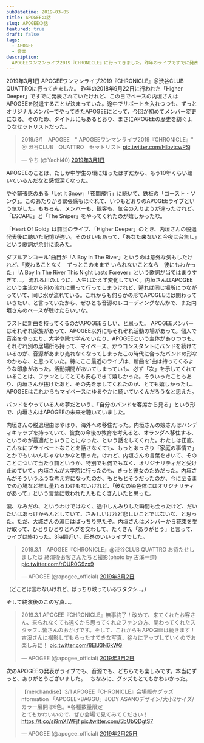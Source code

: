 ```yaml
---
pubDatetime: 2019-03-05
title: APOGEEの話
slug: APOGEEの話
featured: true
draft: false
tags:
  - APOGEE
  - 音楽
description:
  APOGEEワンマンライブ2019『CHRONICLE』に行ってきました。昨年のライブですでに発表されていたけれど、この日でベースの内垣さんはAPOGEEを脱退することが決まっていた。そのため、タイトルにもあるとおり、まさにAPOGEEの歴史を紡ぐようなセットリストだった。
---
```

2019年3月1日 APOGEEワンマンライブ2019『CHRONICLE』＠渋谷CLUB QUATTROに行ってきました。 昨年の2018年9月22日に行われた「Higher Deeper」ですでに発表されていたけれど、この日でベースの内垣さんはAPOGEEを脱退することが決まっていた。途中でサポートを入れつつも、ずっとオリジナルメンバーでやってきたAPOGEEにとって、今回が初めてメンバー変更になる。そのため、タイトルにもあるとおり、まさにAPOGEEの歴史を紡ぐようなセットリストだった。
<blockquote class="twitter-tweet" data-lang="ja"> <p dir="ltr" lang="ja">2019/3/1　APOGEE　" APOGEEワンマンライブ2019『CHRONICLE』"　＠ 渋谷CLUB　QUATTRO　セットリスト <a href="https://t.co/HIbvtcwPSj">pic.twitter.com/HIbvtcwPSj</a></p> — やち (@Yachi40) <a href="https://twitter.com/Yachi40/status/1101511202503458817?ref_src=twsrc%5Etfw">2019年3月1日</a></blockquote> <script async src="https://platform.twitter.com/widgets.js" charset="utf-8"></script> 
APOGEEのことは、たしか中学生の頃に知ったはずだから、もう10年くらい聴いているんだなと感慨深くなった。

やや緊張感のある「Let It Snow」「夜間飛行」に続いて、鉄板の「ゴースト・ソング」。このあたりから緊張感もほぐれて、いつもどおりのAPOGEEライブという気がした。もちろん、メンバーも、観客も、気合の入りようが違ったけれど。「ESCAPE」と「The Sniper」をやってくれたのが嬉しかったな。

「Heart Of Gold」は前回のライブ、「Higher Deeper」のとき、内垣さんの脱退発表後に聴いた記憶が強い。そのせいもあって、「あなた来ないと今夜は台無し」という歌詞が余計に染みた。

ダブルアンコール1曲目が「A Boy In The River」というのは意外な気もしたけれど、「変わることなく　ずっとこのままで いられないことなら　彼にもわかった」「A Boy In The River This Night Lasts Forever」という歌詞が当てはまりすぎて…。
流れる川のように、人生はたえず変化していく。内垣さんはAPOGEEという主流から別の流れに乗って行ってしまうけれど、遡れば同じ場所につながっていて、同じ水が流れている。これからも何らかの形でAPOGEEには関わっていきたい、と言っていたから、ぜひとも音源のレコーディングなんかで、また内垣さんのベースが聴けたらいいな。

ラストに新曲を持ってくるのがAPOGEEらしい、と思った。
APOGEEメンバーはそれぞれ家族があって、APOGEE以外にもそれぞれ活動の場があって。個人で音楽をやったり、大学や院で学んでいたり、APOGEEという主体がありつつも、それぞれ別の居場所も持って、マイペース、かつコンスタントにバンドを続けているのが、音源があまり売れなくなってしまったこの時代に合ったバンドの形なのかもな、と思っていた。特にここ最近のライブは、新曲を1曲は持ってくるような印象があった。活動期間があいてしまっていも、必ず「次」を示してくれていることは、ファンとしてとても安心できて嬉しかった。そういったこともあり、内垣さんが抜けたあと、その先を示してくれたのが、とても嬉しかったし、APOGEEはこれからもマイペースにゆるやかに続いていくんだろうなと思えた。

バンドをやっている人の夢だという、「自分のバンドを客席から見る」という形で、内垣さんはAPOGEEの未来を聴いていました。

内垣さんの脱退理由はやはり、海外への移住だった。内垣さんの娘さんはハンディキャップを持っていて、彼女の今後の教育を考えると、オランダへ移住する、というのが最適だということになった、という話をしてくれた。わたしは正直、こんなにプライベートなことを話さなくても、もっとあっさり「家庭の事情で」とかでもいいんじゃないかなと思った。けれど、内垣さんの言葉をきいて、そのことについて当たり前というか、特別でも何でもなく、オリジナリティだと受け止めていて。内垣さんが大学院に行ったのも、きっと彼女のためだった。内垣さんがそういうふうな考え方になったのか、もともとそうだったのか、今に至るまでの心境など推し量れるわけもないけれど、「彼女の染色体にはオリジナリティがあって」という言葉に救われた人もたくさんいたと思った。

涙、なみだの、というわけではなく、途中しんみりした瞬間も会ったけど、だいたいはあっけからんとしていて、さみしいけれど悲しいことではないな、と思った。ただ、大城さんの涙目はばっちり見たぞ。内垣さんはメンバーから花束を受け取って、ひとりひとりとハグを交わして、たくさん「ありがとう」と言って、ライブは終わった。3時間近い、圧巻のいいライブでした。
<blockquote class="twitter-tweet" data-lang="ja"> <p dir="ltr" lang="ja">2019.3.1　APOGEE『CHRONICLE』@渋谷CLUB QUATTRO お待たせしました😋 終演後お客さんたちと撮影(photo by 古溪一道) <a href="https://t.co/rOUR0G9zx9">pic.twitter.com/rOUR0G9zx9</a></p> — APOGEE (@apogee_official) <a href="https://twitter.com/apogee_official/status/1101861379416317953?ref_src=twsrc%5Etfw">2019年3月2日</a></blockquote> <script async src="https://platform.twitter.com/widgets.js" charset="utf-8"></script>
<span style="font-size: 10pt;">（どことは言わないけれど、ばっちり映っているワタクシ…。）</span> 

そして終演後のこの写真…。
<blockquote class="twitter-tweet" data-lang="ja"><p lang="ja" dir="ltr">2019.3.1 APOGEE『CHRONICLE』無事終了！改めて、来てくれたお客さん、来られなくても遠くから思ってくれたファンの方、関わってくれたスタッフ…皆さんのおかげです。そして、これからもAPOGEEは続きます！古溪さんに撮影してもらったすてきな写真、徐々にアップしていくのでお楽しみに！ <a href="https://t.co/8EIJ3N6kWG">pic.twitter.com/8EIJ3N6kWG</a></p>&mdash; APOGEE (@apogee_official) <a href="https://twitter.com/apogee_official/status/1101698526373863425?ref_src=twsrc%5Etfw">2019年3月2日</a></blockquote> <script async src="https://platform.twitter.com/widgets.js" charset="utf-8"></script>

次のAPOGEEの発表がライブでも、音源でも、どちらでも楽しみです。本当にずっと、ありがとうございました。  &nbsp;  ちなみに、グッズもとてもかわいかった。
<blockquote class="twitter-tweet" data-lang="ja"><p lang="ja" dir="ltr">【merchandise】3/1 APOGEE『CHRONICLE』会場販売グッズnformation  「APOGEE×BAGGU」JODY ASANOデザイン/大小2サイズ/カラー展開は6色。※各種数量限定<br>とてもかわいいので、ぜひ会場で見てみてください！<a href="https://t.co/si9mXIWFjf">https://t.co/si9mXIWFjf</a> <a href="https://t.co/5bUbQDgtS7">pic.twitter.com/5bUbQDgtS7</a></p>&mdash; APOGEE (@apogee_official) <a href="https://twitter.com/apogee_official/status/1100032049019154433?ref_src=twsrc%5Etfw">2019年2月25日</a></blockquote> 